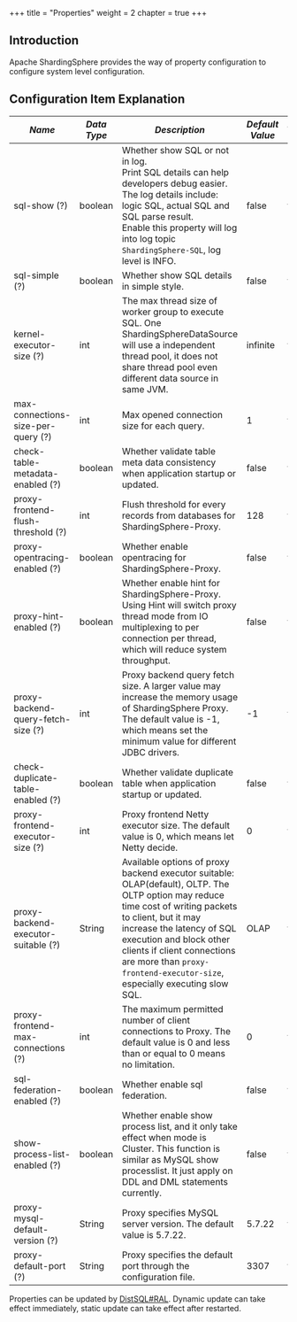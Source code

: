 +++
title = "Properties"
weight = 2
chapter = true
+++

## Introduction

Apache ShardingSphere provides the way of property configuration to configure system level configuration.

## Configuration Item Explanation

| *Name*                              | *Data Type* | *Description*                                                                                                                                                                                                                                                                                                             | *Default Value* | *Dynamic Update* | 
|-------------------------------------|-------------|---------------------------------------------------------------------------------------------------------------------------------------------------------------------------------------------------------------------------------------------------------------------------------------------------------------------------|-----------------|------------------| 
| sql-show (?)                        | boolean     | Whether show SQL or not in log. <br /> Print SQL details can help developers debug easier. The log details include: logic SQL, actual SQL and SQL parse result. <br /> Enable this property will log into log topic `ShardingSphere-SQL`, log level is INFO.                                                              | false           | true             |
| sql-simple (?)                      | boolean     | Whether show SQL details in simple style.                                                                                                                                                                                                                                                                                 | false           | true             |
| kernel-executor-size (?)            | int         | The max thread size of worker group to execute SQL. One ShardingSphereDataSource will use a independent thread pool, it does not share thread pool even different data source in same JVM.                                                                                                                                | infinite        | false            |
| max-connections-size-per-query (?)  | int         | Max opened connection size for each query.                                                                                                                                                                                                                                                                                | 1               | true             |
| check-table-metadata-enabled (?)    | boolean     | Whether validate table meta data consistency when application startup or updated.                                                                                                                                                                                                                                         | false           | false            |
| proxy-frontend-flush-threshold (?)  | int         | Flush threshold for every records from databases for ShardingSphere-Proxy.                                                                                                                                                                                                                                                | 128             | true             |
| proxy-opentracing-enabled (?)       | boolean     | Whether enable opentracing for ShardingSphere-Proxy.                                                                                                                                                                                                                                                                      | false           | true             |
| proxy-hint-enabled (?)              | boolean     | Whether enable hint for ShardingSphere-Proxy. Using Hint will switch proxy thread mode from IO multiplexing to per connection per thread, which will reduce system throughput.                                                                                                                                            | false           | true             |
| proxy-backend-query-fetch-size (?)  | int         | Proxy backend query fetch size. A larger value may increase the memory usage of ShardingSphere Proxy. The default value is -1, which means set the minimum value for different JDBC drivers.                                                                                                                              | -1              | false            |
| check-duplicate-table-enabled (?)   | boolean     | Whether validate duplicate table when application startup or updated.                                                                                                                                                                                                                                                     | false           | false            |
| proxy-frontend-executor-size (?)    | int         | Proxy frontend Netty executor size. The default value is 0, which means let Netty decide.                                                                                                                                                                                                                                 | 0               | false            |
| proxy-backend-executor-suitable (?) | String      | Available options of proxy backend executor suitable: OLAP(default), OLTP. The OLTP option may reduce time cost of writing packets to client, but it may increase the latency of SQL execution and block other clients if client connections are more than `proxy-frontend-executor-size`, especially executing slow SQL. | OLAP            | false            |
| proxy-frontend-max-connections (?)  | int         | The maximum permitted number of client connections to Proxy. The default value is 0 and less than or equal to 0 means no limitation.                                                                                                                                                                                      | 0               | true             |
| sql-federation-enabled (?)          | boolean     | Whether enable sql federation.                                                                                                                                                                                                                                                                                            | false           | true             |
| show-process-list-enabled (?)       | boolean     | Whether enable show process list, and it only take effect when mode is Cluster. This function is similar as MySQL show processlist. It just apply on DDL and DML statements currently.                                                                                                                                    | false           | true             |
| proxy-mysql-default-version (?)     | String      | Proxy specifies MySQL server version. The default value is 5.7.22.                                                                                                                                                                                                                                                        | 5.7.22          | false            |
| proxy-default-port (?)              | String      | Proxy specifies the default port through the configuration file.                                                                                                                                                                                                                                                          | 3307            | false            |

Properties can be updated by [DistSQL#RAL](/en/user-manual/shardingsphere-proxy/distsql/syntax/ral/).
Dynamic update can take effect immediately, static update can take effect after restarted.
